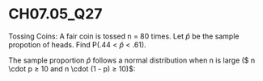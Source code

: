 # CH07.05_Q27 #

Tossing Coins: A fair coin is tossed n = 80 times. Let $\hat{p}$ be the sample propotion of heads. Find P(.44 < $\hat{p}$ < .61).



The sample proportion $\hat{p}$ follows a normal distribution when n is large ($ n \cdot p ≥ 10 and n \cdot (1 - p) ≥ 10)$:
